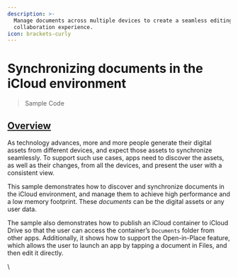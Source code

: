 ```yaml
---
description: >-
  Manage documents across multiple devices to create a seamless editing and
  collaboration experience.
icon: brackets-curly
---
```


# Synchronizing documents in the iCloud environment

> Sample Code

## [Overview](synchronizing-documents-in-the-icloud-environment.md#overview) <a href="#overview" id="overview"></a>

As technology advances, more and more people generate their digital assets from different devices, and expect those assets to synchronize seamlessly. To support such use cases, apps need to discover the assets, as well as their changes, from all the devices, and present the user with a consistent view.

This sample demonstrates how to discover and synchronize documents in the iCloud environment, and manage them to achieve high performance and a low memory footprint. These _documents_ can be the digital assets or any user data.

The sample also demonstrates how to publish an iCloud container to iCloud Drive so that the user can access the container’s `Documents` folder from other apps. Additionally, it shows how to support the Open-in-Place feature, which allows the user to launch an app by tapping a document in Files, and then edit it directly.

\
